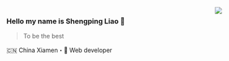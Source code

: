<img align="right" src="https://github-readme-stats.vercel.app/api?username=liaoshengping&show_icons=true&icon_color=805AD5&text_color=718096&bg_color=ffffff&hide_title=true" />

### Hello my name is Shengping Liao  👋

> To be the best

🇨🇳 China Xiamen・🎯 Web developer

